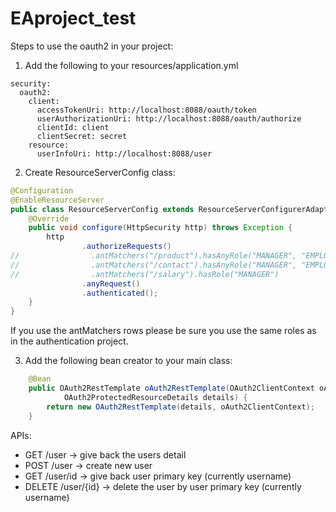 # EAproject_test


Steps to use the oauth2 in your project:

1. Add the following to your resources/application.yml
```
security:
  oauth2:
    client:
      accessTokenUri: http://localhost:8088/oauth/token
      userAuthorizationUri: http://localhost:8088/oauth/authorize
      clientId: client
      clientSecret: secret
    resource:
      userInfoUri: http://localhost:8088/user
```

2. Create ResourceServerConfig class:
```java
@Configuration
@EnableResourceServer
public class ResourceServerConfig extends ResourceServerConfigurerAdapter {
    @Override
    public void configure(HttpSecurity http) throws Exception {
        http
                .authorizeRequests()
//                .antMatchers("/product").hasAnyRole("MANAGER", "EMPLOYEE", "CUSTOMER")
//                .antMatchers("/contact").hasAnyRole("MANAGER", "EMPLOYEE")
//                .antMatchers("/salary").hasRole("MANAGER")
                .anyRequest()
                .authenticated();
    }
}

```
If you use the antMatchers rows please be sure you use the same roles as in the authentication project.

3. Add the following bean creator to your main class:
```java
	@Bean
	public OAuth2RestTemplate oAuth2RestTemplate(OAuth2ClientContext oAuth2ClientContext,
			OAuth2ProtectedResourceDetails details) {
		return new OAuth2RestTemplate(details, oAuth2ClientContext);
	} 
```



APIs:
- GET /user -> give back the users detail
- POST /user -> create new user
- GET /user/id -> give back user primary key (currently username)
- DELETE /user/{id} -> delete the user by user primary key (currently username)
